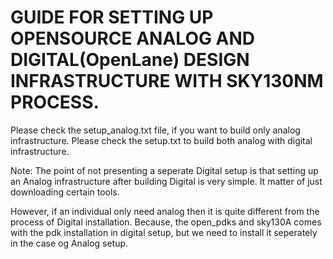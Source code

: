 # GUIDE FOR SETTING UP OPENSOURCE ANALOG AND DIGITAL(OpenLane) DESIGN INFRASTRUCTURE WITH SKY130NM PROCESS.

Please check the setup_analog.txt file, if you want to build only analog infrastructure.
Please check the setup.txt to build both analog with digital infrastructure. 

Note: The point of not presenting a seperate Digital setup is that setting up an Analog infrastructure after building Digital is very simple. It matter of just downloading certain tools. 

However, if an individual only need analog then it is quite different from the process of Digital installation. Because, the open_pdks and sky130A comes with the pdk installation in digital setup, but we need to install it seperately in the case og Analog setup.
